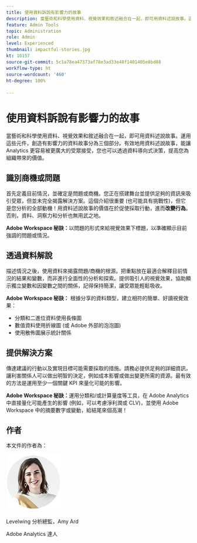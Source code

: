 ```yaml
---
title: 使用資料訴說有影響力的故事
description: 當藝術和科學使用資料、視覺效果和敘述融合在一起，即可用資料述說故事。運用這些元件，創造有影響力的資料故事分為三個部分。有效地用資料述說故事，能讓 Analytics 更容易被更廣大的受眾接受，您也可以透過資料導向式決策，提高您為組織帶來的價值。
feature: Admin Tools
topic: Administration
role: Admin
level: Experienced
thumbnail: impactful-stories.jpg
kt: 10157
source-git-commit: 5c1a78ea47373af78e3ad33e48f1401405e8bd88
workflow-type: ht
source-wordcount: '460'
ht-degree: 100%

---
```



# 使用資料訴說有影響力的故事

當藝術和科學使用資料、視覺效果和敘述融合在一起，即可用資料述說故事。運用這些元件，創造有影響力的資料故事分為三個部分。有效地用資料述說故事，能讓 Analytics 更容易被更廣大的受眾接受，您也可以透過資料導向式決策，提高您為組織帶來的價值。

## 識別商機或問題

首先定義目前情況，並確定是問題或商機。您正在搭建舞台並提供足夠的資訊來吸引受眾，但並未完全揭露解決方案。這個介紹很重要 (也可能具有挑戰性)，但它是您分析的全部動機！用資料述說故事的價值在於促使採取行動，進而&#x200B;**改變行為**。否則，資料、洞察力和分析也無用武之地。

**Adobe Workspace 秘訣：**&#x200B;以問題的形式來給視覺效果下標題，以準確顯示目前強調的問題或情況。

## 透過資料解說

描述情況之後，使用資料來揭露問題/商機的根源。把重點放在最適合解釋目前情況的結果和變數，而非進行全面性的分析和探索。提供吸引人的視覺效果，協助顯示獨立變數和因變數之間的關係，記得保持簡潔，讓受眾能輕鬆吸收。

**Adobe Workspace 秘訣：**
根據分享的資料類型，建立相符的簡單、好讀視覺效果：

* 分類和二進位資料使用長條圖
* 數值資料使用折線圖 (或 Adobe 外部的泡泡圖)
* 使用散佈圖展示統計關係

## 提供解決方案

傳達建議的行動以及實現目標可能需要採取的措施。請務必提供足夠的詳細資訊，讓利害關係人可以做出明智的決定，例如成本影響或做出變更所需的資源。最有效的方法是運用至少一個關鍵 KPI 來量化可能的影響。

**Adobe Workspace 秘訣：**&#x200B;運用分類和/或計算量度等工具，在 Adobe Analytics 中直接量化可能產生的影響 (例如，可以考慮淨利潤或 CLV)，並使用 Adobe Workspace 中的摘要數字或變動，給結尾來個高潮！

## 作者

本文件的作者為：

![Amy Ard](assets/amy-ard-headshot-small.png)

Levelwing 分析總監，Amy Ard

Adobe Analytics 達人
